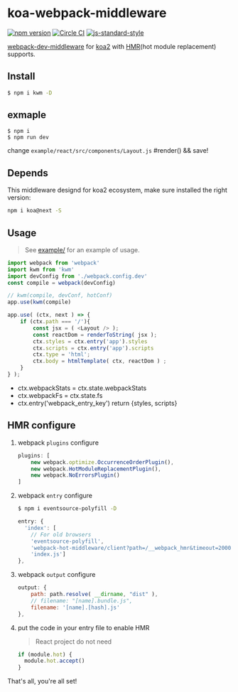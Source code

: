 # koa-webpack-middleware

[![npm version](http://img.shields.io/npm/v/koa-webpack-middleware.svg?style=flat-square)](https://npmjs.org/package/koa-webpack-middleware "View this project on npm")
[![Circle CI](https://circleci.com/gh/leecade/koa-webpack-middleware.svg)](https://circleci.com/gh/leecade/koa-webpack-middleware)
[![js-standard-style](https://img.shields.io/badge/code%20style-standard-brightgreen.svg)](http://standardjs.com/)

[webpack-dev-middleware](https://github.com/webpack/webpack-dev-middleware) for [koa2](https://github.com/koajs/koa/tree/v2.x) with [HMR](http://webpack.github.io/docs/hot-module-replacement-with-webpack.html)(hot module replacement) supports.

## Install

```sh
$ npm i kwm -D
```

## exmaple

```
$ npm i
$ npm run dev
```

change  `example/react/src/components/Layout.js` #render() && save! 

## Depends

This middleware designd for koa2 ecosystem, make sure installed the right version:

```sh
npm i koa@next -S
```

## Usage

> See [example/](./example/) for an example of usage.

```js
import webpack from 'webpack'
import kwm from 'kwm'
import devConfig from './webpack.config.dev'
const compile = webpack(devConfig)

// kwm(compile, devConf, hotConf) 
app.use(kwm(compile)

app.use( (ctx, next ) => {
    if (ctx.path === '/'){
        const jsx = ( <Layout /> );
        const reactDom = renderToString( jsx );
        ctx.styles = ctx.entry('app').styles
        ctx.scripts = ctx.entry('app').scripts
        ctx.type = 'html';
        ctx.body = htmlTemplate( ctx, reactDom ) ;
    }
} );

```

- ctx.webpackStats = ctx.state.webpackStats
- ctx.webpackFs = ctx.state.fs
- ctx.entry('webpack_entry_key') return {styles, scripts}

## HMR configure

1. webpack `plugins` configure

    ```js
    plugins: [
        new webpack.optimize.OccurrenceOrderPlugin(),
        new webpack.HotModuleReplacementPlugin(),
        new webpack.NoErrorsPlugin()
    ]
    ```
2. webpack `entry` configure

    ```sh
    $ npm i eventsource-polyfill -D
    ```

    ```js
    entry: {
      'index': [
        // For old browsers
        'eventsource-polyfill',
        'webpack-hot-middleware/client?path=/__webpack_hmr&timeout=20000',
        'index.js']
    },
    ```

3. webpack `output` configure 
    
    ```js
    output: {
        path: path.resolve( __dirname, "dist" ),
        // filename: "[name].bundle.js",
        filename: '[name].[hash].js'
    },
    ```

4. put the code in your entry file to enable HMR

    > React project do not need

    ```js
    if (module.hot) {
      module.hot.accept()
    }
    ```

That's all, you're all set!
    
